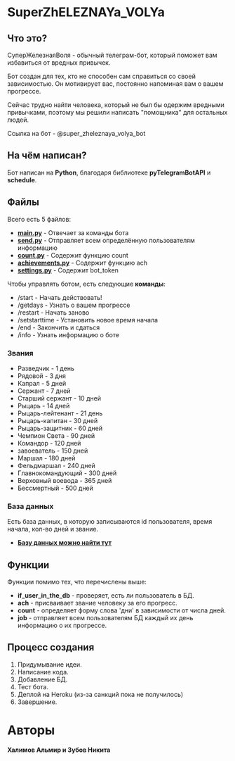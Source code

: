 # SuperZhELEZNAYa_VOLYa

## **Что это?**
СуперЖелезнаяВоля - обычный телеграм-бот, который поможет вам избавиться от вредных привычек. 

Бот создан для тех, кто не способен сам справиться со своей зависимостью. Он мотивирует вас, постоянно напоминая вам о вашем прогрессе.

Сейчас трудно найти человека, который не был бы одержим вредными привычками, поэтому мы решили написать "помощника" для остальных людей. 

Ссылка на бот - @super_zheleznaya_volya_bot

## **На чём написан?**
Бот написан на **Python**, благодаря библиотеке **pyTelegramBotAPI** и **schedule**.


## **Файлы**
Всего есть 5 файлов:
- [**main.py**](https://github.com/NikitaZubovHalmirHalimov/nikitahalmirzubovhalimov/blob/main/main.py) - Отвечает за команды бота
- [**send.py**](https://github.com/NikitaZubovHalmirHalimov/nikitahalmirzubovhalimov/blob/main/send.py) - Отправляет всем определённую пользователям информацию
- [**count.py**](https://github.com/NikitaZubovHalmirHalimov/nikitahalmirzubovhalimov/blob/main/count.py) - Содержит функцию count
- [**achievements.py**](https://github.com/NikitaZubovHalmirHalimov/nikitahalmirzubovhalimov/blob/main/achievements.py) - Содержит функцию ach
- [**settings.py**](https://github.com/NikitaZubovHalmirHalimov/nikitahalmirzubovhalimov/blob/main/settings.py) - Содержит bot_token

 Чтобы управлять ботом, есть следующие **команды**:
- /start - Начать действовать!
- /getdays - Узнать о вашем прогрессе
- /restart - Начать заново
- /setstarttime - Установить новое время начала
- /end - Закончить и сдаться
- /info - Узнать информацию о боте

### **Звания**

- Разведчик - 1 день
- Рядовой - 3 дня
- Капрал - 5 дней
- Сержант - 7 дней
- Старший сержант - 10 дней
- Рыцарь - 14 дней
- Рыцарь-лейтенант - 21 день
- Рыцарь-капитан - 30 дней
- Рыцарь-защитник - 60 дней
- Чемпион Света - 90 дней
- Командор - 120 дней
- завоеватель - 150 дней
- Маршал - 180 дней
- Фельдмаршал - 240 дней
- Главнокомандующий - 300 дней
- Верховный воевода - 365 дней
- Бессмертный - 500 дней

### **База данных**
Есть база данных, в которую записываются id пользователя, время начала, кол-во дней и звание.
- [**Базу данных можно найти тут**](https://github.com/NikitaZubovHalmirHalimov/nikitahalmirzubovhalimov/blob/main/telegramid.sqlite)

## **Функции**
Функции помимо тех, что перечислены выше:
- **if_user_in_the_db** - проверяет, есть ли пользователь в БД.
- **ach** - присваивает звание человеку за его прогресс.
- **count** - определяет форму слова 'дни' в зависимости от числа дней.
- **job** - отправляет всем пользователям БД каждый их день информацию о их прогрессе.
## **Процесс создания**
1. Придумывание идеи.
2. Написание кода.
3. Добавление БД.
4. Тест бота.
5. Деплой на Heroku (из-за санкций пока не получилось)
5. Завершение.
# **Авторы**
**Халимов Альмир и Зубов Никита**
